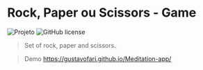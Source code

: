 # Rock, Paper ou Scissors - Game

![Projeto](https://img.shields.io/badge/gustavofari-RPS%20Game-red)
![GitHub license](https://img.shields.io/github/license/GustavoFari/RPS-Game) 


> Set of rock, paper and scissors.


> Demo https://gustavofari.github.io/Meditation-app/
